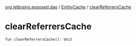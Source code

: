 [org.jetbrains.exposed.dao](../index.md) / [EntityCache](index.md) / [clearReferrersCache](.)

# clearReferrersCache

`fun clearReferrersCache(): Unit`